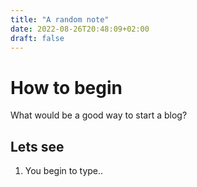 ```yaml
---
title: "A random note"
date: 2022-08-26T20:48:09+02:00
draft: false 
---
```

# How to begin
What would be a good way to start a blog?

## Lets see
1) You begin to type.. 
